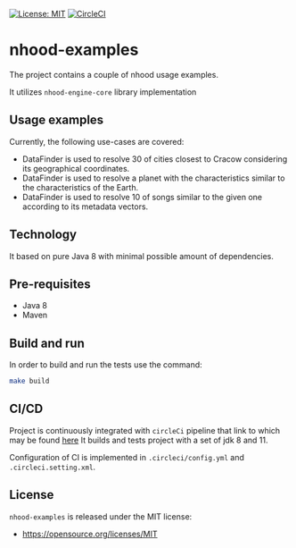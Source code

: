 [![License: MIT](https://img.shields.io/badge/License-MIT-yellow.svg)](https://opensource.org/licenses/MIT)
[![CircleCI](https://circleci.com/gh/nhood-org/nhood-examples.svg?style=shield)](https://circleci.com/gh/nhood-org/nhood-examples)

# nhood-examples

The project contains a couple of nhood usage examples.

It utilizes `nhood-engine-core` library implementation

## Usage examples

Currently, the following use-cases are covered:

- DataFinder is used to resolve 30 of cities closest to Cracow considering its geographical coordinates.
- DataFinder is used to resolve a planet with the characteristics similar to the characteristics of the Earth.
- DataFinder is used to resolve 10 of songs similar to the given one according to its metadata vectors.

## Technology

It based on pure Java 8 with minimal possible amount of dependencies.

## Pre-requisites

- Java 8
- Maven

## Build and run

In order to build and run the tests use the command:

```bash
make build
```

## CI/CD

Project is continuously integrated with `circleCi` pipeline that link to which may be found [here](https://circleci.com/gh/nhood-org/workflows/nhood-examples)
It builds and tests project with a set of jdk 8 and 11.

Configuration of CI is implemented in `.circleci/config.yml` and  `.circleci.setting.xml`.

## License

`nhood-examples` is released under the MIT license:
- https://opensource.org/licenses/MIT
